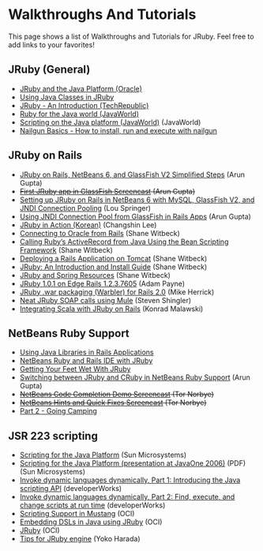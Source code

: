 Walkthroughs And Tutorials
==========================

This page shows a list of Walkthroughs and Tutorials for JRuby. Feel free to add links to your favorites!

JRuby (General)
---------------

* [JRuby and the Java Platform (Oracle)](http://www.oracle.com/technetwork/articles/dsl/jruby-141877.html)
* [Using Java Classes in JRuby](http://blogs.oracle.com/coolstuff/entry/using_java_classes_in_jruby)
* [JRuby - An Introduction (TechRepublic)](http://www.techrepublic.com/article/jruby-an-introduction/)
* [Ruby for the Java world (JavaWorld)](http://www.javaworld.com/javaworld/jw-07-2006/jw-0717-ruby.html)
* [Scripting on the Java platform (JavaWorld)](http://www.javaworld.com/javaworld/jw-11-2007/jw-11-jsr223.html) (JavaWorld)
* [Nailgun Basics - How to install, run and execute with nailgun](NailGunBasics)

JRuby on Rails
--------------

* [JRuby on Rails, NetBeans 6, and GlassFish V2 Simplified Steps](http://blogs.oracle.com/arungupta/entry/jruby_on_rails_netbeans_and) (Arun Gupta)
* <del>[First JRuby app in GlassFish Screencast](http://netbeans.tv/technologies/First-JRuby-app-in-GlassFish-86/) (Arun Gupta)</del>
* [Setting up JRuby on Rails in NetBeans 6 with MySQL, GlassFish V2, and JNDI Connection Pooling](http://blog.louspringer.com/2007/09/11/using-jdbc-connection-pools-with-netbeans-6-jruby-ror-mysql-and-glassfish/) (Lou Springer)
* [Using JNDI Connection Pool from GlassFish in Rails Apps](http://blogs.oracle.com/arungupta/entry/totd_9_using_jdbc_connection) (Arun Gupta)
* [JRuby in Action (Korean)](https://docs.google.com/document/d/1pnPajSKh57CxmeYSBKZqt2x5gsFQPTHgFdwffUxKLBc) (Changshin Lee)
* [Connecting to Oracle from Rails](http://www.digitalsanctum.com/2007/08/01/connecting-to-oracle-from-rails/) (Shane Witbeck)
* [Calling Ruby’s ActiveRecord from Java Using the Bean Scripting Framework](http://www.digitalsanctum.com/2007/07/25/calling-rubys-activerecord-from-java-using-the-bean-scripting-framework/) (Shane Witbeck)
* [Deploying a Rails Application on Tomcat](http://www.digitalsanctum.com/2007/07/24/jruby-deploying-a-rails-application-on-tomcat/) (Shane Witbeck)
* [JRuby: An Introduction and Install Guide](http://www.digitalsanctum.com/2007/07/23/jruby-an-introduction-and-install-guide/) (Shane Witbeck)
* [JRuby and Spring Resources](http://www.digitalsanctum.com/jruby) (Shane Witbeck)
* [JRuby 1.0.1 on Edge Rails 1.2.3.7605](http://localbiz404.blogspot.com/2007/09/jruby-101-on-edge-rails-1237605.html) (Adam Payne)
* [JRuby .war packaging (Warbler) for Rails 2.0](http://fuzzypanic.blogspot.com/2008/01/jruby-war-packaging.html) (Mike Herrick)
* [Neat JRuby SOAP calls using Mule](http://devmull.net/articles/using-jruby-for-soap)  (Steven Shingler)
* [Integrating Scala with JRuby on Rails](http://www.blog.project13.pl/index.php/fun/1497/teaching-jruby-talk-with-scala-on-rails/) (Konrad Malawski) 

NetBeans Ruby Support
---------------------

* [Using Java Libraries in Rails Applications](http://www.netbeans.org/kb/61/ruby/java-ruby.html)
* [NetBeans Ruby and Rails IDE with JRuby](http://www.apress.com/book/view/1430216360)
* [Getting Your Feet Wet With JRuby](http://blogs.oracle.com/divas/entry/getting_your_feet_wet_with)
* [Switching between JRuby and CRuby in NetBeans Ruby Support](http://blogs.oracle.com/arungupta/entry/totd_7_switch_between_jruby) (Arun Gupta)
* <del>[NetBeans Code Completion Demo Screencast](http://netbeans.tv/technologies/Tor-Norbye-uses-NetBeans-Ruby-Editor-Code-Completion-169/) (Tor Norbye)</del>
* <del>[NetBeans Hints and Quick Fixes Screencast](http://netbeans.tv/technologies/Tor-Norbye-uses-hints-and-quick-fixes-in-NetBeans-Ruby-Editor-170/) (Tor Norbye)</del>
* [Part 2 - Going Camping](http://jruby.codehaus.org/The+JRuby+Tutorial+Part+2+-+Going+Camping)

JSR 223 scripting
-----------------

* [Scripting for the Java Platform](http://java.sun.com/developer/technicalArticles/J2SE/Desktop/scripting/) (Sun Microsystems)
* [Scripting for the Java Platform (presentation at JavaOne 2006)](http://gceclub.sun.com.cn/java_one_online/2006/TS-1382/TS-1382.pdf) (PDF) (Sun Microsystems)
* [Invoke dynamic languages dynamically, Part 1: Introducing the Java scripting API](http://www.ibm.com/developerworks/java/library/j-javascripting1/) (developerWorks)
* [Invoke dynamic languages dynamically, Part 2: Find, execute, and change scripts at run time](http://www.ibm.com/developerworks/java/library/j-javascripting2/) (developerWorks)
* [Scripting Support in Mustang](http://www.ociweb.com/jnb/jnbFeb2006.html) (OCI)
* [Embedding DSLs in Java using JRuby](http://www.ociweb.com/jnb/jnbJan2007.html) (OCI)
* [JRuby](http://www.ociweb.com/jnb/jnbApr2007.html) (OCI)
* [Tips for JRuby engine](http://yokolet.blogspot.com/search/label/tips%20for%20JRuby%20engine) (Yoko Harada)
